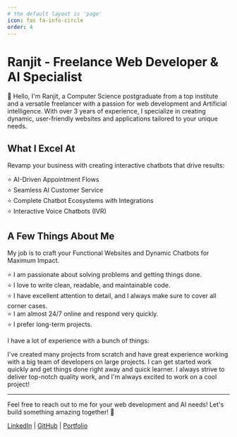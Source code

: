 ```yaml
---
# the default layout is 'page'
icon: fas fa-info-circle
order: 4
---
```


# Ranjit - Freelance Web Developer & AI Specialist

👋 Hello, I'm Ranjit, a Computer Science postgraduate from a top institute and a versatile freelancer with a passion for web development and Artificial intelligence. With over 3 years of experience, I specialize in creating dynamic, user-friendly websites and applications tailored to your unique needs.

## What I Excel At

Revamp your business with creating interactive chatbots that drive results:

⭐ AI-Driven Appointment Flows  
⭐ Seamless AI Customer Service  
⭐ Complete Chatbot Ecosystems with Integrations  
⭐ Interactive Voice Chatbots (IVR)  

## A Few Things About Me

My job is to craft your Functional Websites and Dynamic Chatbots for Maximum Impact.

⭐ I am passionate about solving problems and getting things done.  
⭐ I love to write clean, readable, and maintainable code.  
⭐ I have excellent attention to detail, and I always make sure to cover all corner cases.  
⭐ I am almost 24/7 online and respond very quickly.  
⭐ I prefer long-term projects.

I have a lot of experience with a bunch of things:

I've created many projects from scratch and have great experience working with a big team of developers on large projects. I can get started work quickly and get things done right away and quick learner. I always strive to deliver top-notch quality work, and I'm always excited to work on a cool project!

---

Feel free to reach out to me for your web development and AI needs! Let's build something amazing together! 🚀

[LinkedIn](https://www.linkedin.com/in/your-linkedin-profile) | [GitHub](https://github.com/your-github-profile) | [Portfolio](https://your-portfolio-website.com)
